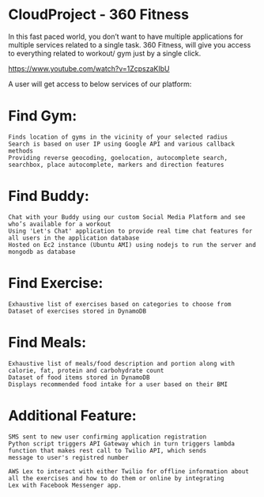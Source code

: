 # CloudProject - 360 Fitness

In this fast paced world, you don’t want to have multiple applications for multiple services related to a single task. 360 Fitness, will give you access to everything related to workout/ gym just by a single click.

https://www.youtube.com/watch?v=1ZcpszaKIbU

A user will get access to below services of our platform:

  # Find Gym:
    Finds location of gyms in the vicinity of your selected radius
    Search is based on user IP using Google API and various callback methods
    Providing reverse geocoding, goelocation, autocomplete search, searchbox, place autocomplete, markers and direction features
    
  # Find Buddy:  
    Chat with your Buddy using our custom Social Media Platform and see who’s available for a workout
    Using 'Let's Chat' application to provide real time chat features for all users in the application database
    Hosted on Ec2 instance (Ubuntu AMI) using nodejs to run the server and mongodb as database
    
  # Find Exercise:
    Exhaustive list of exercises based on categories to choose from
    Dataset of exercises stored in DynamoDB

  # Find Meals:
    Exhaustive list of meals/food description and portion along with calorie, fat, protein and carbohydrate count
    Dataset of food items stored in DynamoDB
    Displays recommended food intake for a user based on their BMI

  # Additional Feature: 
    SMS sent to new user confirming application registration
    Python script triggers API Gateway which in turn triggers lambda function that makes rest call to Twilio API, which sends
    message to user's registred number
    
    AWS Lex to interact with either Twilio for offline information about all the exercises and how to do them or online by integrating
    Lex with Facebook Messenger app.
 
